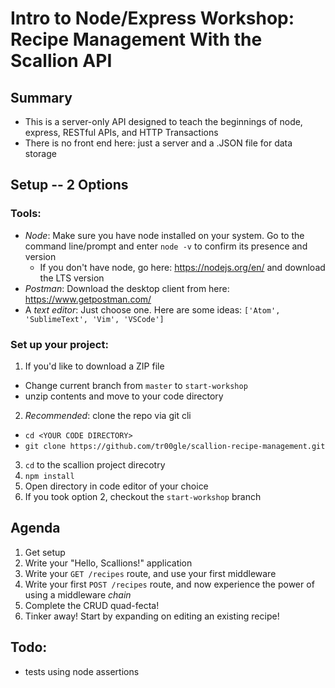 # Intro to Node/Express Workshop: Recipe Management With the Scallion API

## Summary
* This is a server-only API designed to teach the beginnings of node, express, RESTful APIs, and HTTP Transactions
* There is no front end here: just a server and a .JSON file for data storage

## Setup -- 2 Options

### Tools: 
- *Node*: Make sure you have node installed on your system. Go to the command line/prompt and enter `node -v` to confirm its presence and version
  - If you don't have node, go here: https://nodejs.org/en/ and download the LTS version
- *Postman*: Download the desktop client from here: https://www.getpostman.com/
- A *text editor*: Just choose one. Here are some ideas: `['Atom', 'SublimeText', 'Vim', 'VSCode']` 

### Set up your project: 
1. If you'd like to download a ZIP file 
  - Change current branch from `master` to `start-workshop`
  - unzip contents and move to your code directory
2. *Recommended*: clone the repo via git cli 
  - `cd <YOUR CODE DIRECTORY>`
  - `git clone https://github.com/tr00gle/scallion-recipe-management.git`
3. `cd` to the scallion project direcotry 
4. `npm install`
5. Open directory in code editor of your choice 
6. If you took option 2, checkout the `start-workshop` branch

## Agenda
1. Get setup 
2. Write your "Hello, Scallions!" application
3. Write your `GET /recipes` route, and use your first middleware
4. Write your first `POST /recipes` route, and now experience the power of using a middleware *chain*
5. Complete the CRUD quad-fecta!
6. Tinker away! Start by expanding on editing an existing recipe!

## Todo:
* tests using node assertions
